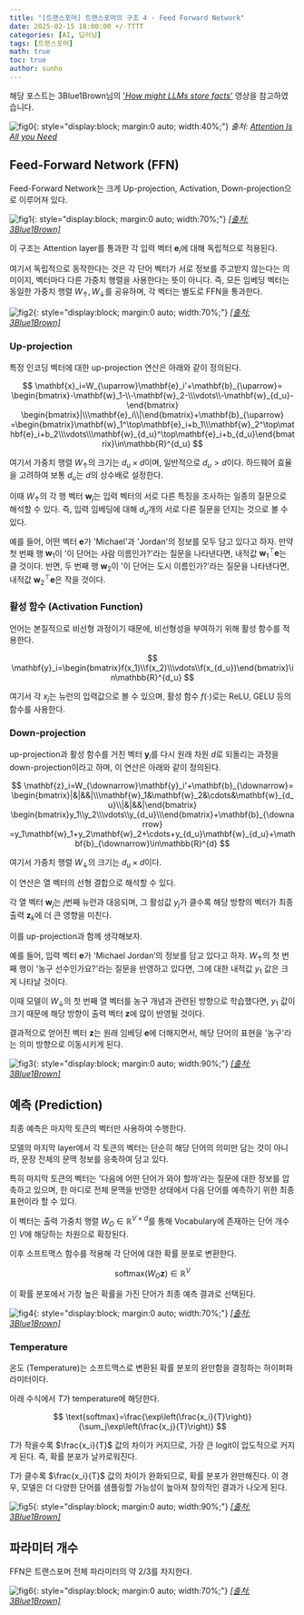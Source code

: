 ```yaml
---
title: "[트랜스포머] 트랜스포머의 구조 4 - Feed Forward Network"
date: 2025-02-15 18:00:00 +/-TTTT
categories: [AI, 딥러닝]
tags: [트랜스포머]
math: true
toc: true
author: sunho
---
```


해당 포스트는 3Blue1Brown님의 ['*How might LLMs store facts*'](https://www.youtube.com/watch?v=9-Jl0dxWQs8&list=PLZHQObOWTQDNU6R1_67000Dx_ZCJB-3pi&index=8) 영상을 참고하였습니다.

![fig0](dl/transformer/4-0.png){: style="display:block; margin:0 auto; width:40%;"}
_출처: [Attention Is All you Need](https://arxiv.org/abs/1706.03762)_

## Feed-Forward Network (FFN)

Feed-Forward Network는 크게 Up-projection, Activation, Down-projection으로 이루어져 있다.

![fig1](dl/transformer/4-1.png){: style="display:block; margin:0 auto; width:70%;"}
_[[출처: 3Blue1Brown]](https://www.youtube.com/watch?v=9-Jl0dxWQs8&list=PLZHQObOWTQDNU6R1_67000Dx_ZCJB-3pi&index=8)_

이 구조는 Attention layer를 통과한 각 입력 벡터 $\mathbf{e}_i$에 대해 독립적으로 적용된다.

여기서 독립적으로 동작한다는 것은 각 단어 벡터가 서로 정보를 주고받지 않는다는 의미이지, 벡터마다 다른 가중치 행렬을 사용한다는 뜻이 아니다.
즉, 모든 임베딩 벡터는 동일한 가중치 행렬 $W_{\uparrow},W_{\downarrow}$를 공유하며, 각 벡터는 별도로 FFN을 통과한다.

![fig2](dl/transformer/4-2.png){: style="display:block; margin:0 auto; width:70%;"}
_[[출처: 3Blue1Brown]](https://www.youtube.com/watch?v=9-Jl0dxWQs8&list=PLZHQObOWTQDNU6R1_67000Dx_ZCJB-3pi&index=8)_

### Up-projection

특정 인코딩 벡터에 대한 up-projection 연산은 아래와 같이 정의된다.

$$
\mathbf{x}_i=W_{\uparrow}\mathbf{e}_i'+\mathbf{b}_{\uparrow}=
\begin{bmatrix}-\mathbf{w}_1-\\-\mathbf{w}_2-\\\vdots\\-\mathbf{w}_{d_u}-\end{bmatrix}
\begin{bmatrix}|\\\mathbf{e}_i\\|\end{bmatrix}+\mathbf{b}_{\uparrow}
=\begin{bmatrix}\mathbf{w}_1^\top\mathbf{e}_i+b_1\\\mathbf{w}_2^\top\mathbf{e}_i+b_2\\\vdots\\\mathbf{w}_{d_u}^\top\mathbf{e}_i+b_{d_u}\end{bmatrix}\in\mathbb{R}^{d_u}
$$

여기서 가중치 행렬 $W_{\uparrow}$의 크기는 $d_u\times d$이며, 일반적으로 $d_u>d$이다. 하드웨어 효율을 고려하여 보통 $d_u$는 $d$의 상수배로 설정한다.

이때 $W_{\uparrow}$의 각 행 벡터 $\mathbf{w}_j$는 입력 벡터의 서로 다른 특징을 조사하는 일종의 질문으로 해석할 수 있다. 즉, 입력 임베딩에 대해 $d_u$개의 서로 다른 질문을 던지는 것으로 볼 수 있다.

예를 들어, 어떤 벡터 $\mathbf{e}$가 'Michael'과 'Jordan'의 정보를 모두 담고 있다고 하자. 만약 첫 번째 행 $\mathbf{w}_1$이 '이 단어는 사람 이름인가?'라는 질문을 나타낸다면, 내적값 $\mathbf{w}_1^\top\mathbf{e}$는 클 것이다. 반면, 두 번째 행 $\mathbf{w}_2$이 '이 단어는 도시 이름인가?'라는 질문을 나타낸다면, 내적값 $\mathbf{w}_2^\top\mathbf{e}$은 작을 것이다.

### 활성 함수 (Activation Function)

언어는 본질적으로 비선형 과정이기 때문에, 비선형성을 부여하기 위해 활성 함수를 적용한다.

$$
\mathbf{y}_i=\begin{bmatrix}f(x_1)\\f(x_2)\\\vdots\\f(x_{d_u})\end{bmatrix}\in\mathbb{R}^{d_u}
$$

여기서 각 $x_j$는 뉴런의 입력값으로 볼 수 있으며, 활성 함수 $f(\cdot)$로는 ReLU, GELU 등의 함수를 사용한다.

### Down-projection

up-projection과 활성 함수를 거친 벡터 $\mathbf{y}_i$를 다시 원래 차원 $d$로 되돌리는 과정을 down-projection이라고 하며, 이 연산은 아래와 같이 정의된다.

$$
\mathbf{z}_i=W_{\downarrow}\mathbf{y}_i'+\mathbf{b}_{\downarrow}=
\begin{bmatrix}|&|&&|\\\mathbf{w}_1&\mathbf{w}_2&\cdots&\mathbf{w}_{d_u}\\|&|&&|\end{bmatrix}
\begin{bmatrix}y_1\\y_2\\\vdots\\y_{d_u}\\\end{bmatrix}+\mathbf{b}_{\downarrow}
=y_1\mathbf{w}_1+y_2\mathbf{w}_2+\cdots+y_{d_u}\mathbf{w}_{d_u}+\mathbf{b}_{\downarrow}\in\mathbb{R}^{d}
$$

여기서 가중치 행렬 $W_{\downarrow}$의 크기는 $d_u\times d$이다.

이 연산은 열 벡터의 선형 결합으로 해석할 수 있다.

각 열 벡터 $\mathbf{w}_j$는 $j$번째 뉴런과 대응되며, 그 활성값 $y_j$가 클수록 해당 방향의 벡터가 최종 출력 $\mathbf{z}_k$에 더 큰 영향을 미친다.

이를 up-projection과 함께 생각해보자.

예를 들어, 입력 벡터 $\mathbf{e}$가 'Michael Jordan’의 정보를 담고 있다고 하자. $W_{\uparrow}$의 첫 번째 행이 '농구 선수인가요?'라는 질문을 반영하고 있다면, 그에 대한 내적값 $y_1$ 값은 크게 나타날 것이다.

이때 모델이 $W_{\downarrow}$의 첫 번째 열 벡터를 농구 개념과 관련된 방향으로 학습했다면, $y_1$ 값이 크기 때문에 해당 방향이 출력 벡터 $\mathbf{z}$에 많이 반영될 것이다.

결과적으로 얻어진 벡터 $\mathbf{z}$는 원래 임베딩 $\mathbf{e}$에 더해지면서, 해당 단어의 표현을 '농구'라는 의미 방향으로 이동시키게 된다.

![fig3](dl/transformer/4-3.png){: style="display:block; margin:0 auto; width:90%;"}
_[[출처: 3Blue1Brown]](https://www.youtube.com/watch?v=9-Jl0dxWQs8&list=PLZHQObOWTQDNU6R1_67000Dx_ZCJB-3pi&index=8)_

## 예측 (Prediction)

최종 예측은 마지막 토큰의 벡터만 사용하여 수행한다.

모델의 마지막 layer에서 각 토큰의 벡터는 단순히 해당 단어의 의미만 담는 것이 아니라, 문장 전체의 문맥 정보를 응축하여 담고 있다.

특히 마지막 토큰의 벡터는 '다음에 어떤 단어가 와야 할까'라는 질문에 대한 정보를 압축하고 있으며, 한 마디로 전체 문맥을 반영한 상태에서 다음 단어를 예측하기 위한 최종 표현이라 할 수 있다.

이 벡터는 출력 가중치 행렬 $W_O\in\mathbb{R}^{V\times d}$를 통해
Vocabulary에 존재하는 단어 개수인 $V$에 해당하는 차원으로 확장된다.

이후 소프트맥스 함수를 적용해 각 단어에 대한 확률 분포로 변환한다.

$$
\text{softmax}\left(W_O\mathbf{z}\right)\in\mathbb{R}^{V}
$$

이 확률 분포에서 가장 높은 확률을 가진 단어가 최종 예측 결과로 선택된다.

![fig4](dl/transformer/4-4.png){: style="display:block; margin:0 auto; width:70%;"}
_[[출처: 3Blue1Brown]](https://www.youtube.com/watch?v=9-Jl0dxWQs8&list=PLZHQObOWTQDNU6R1_67000Dx_ZCJB-3pi&index=8)_

### Temperature

온도 (Temperature)는 소프트맥스로 변환된 확률 분포의 완만함을 결정하는 하이퍼파라미터이다.

아래 수식에서 $T$가 temperature에 해당한다.

$$
\text{softmax}=\frac{\exp\left(\frac{x_i}{T}\right)}{\sum_j\exp\left(\frac{x_j}{T}\right)}
$$

$T$가 작을수록 $\frac{x_i}{T}$ 값의 차이가 커지므로, 가장 큰 logit이 압도적으로 커지게 된다. 즉, 확률 분포가 날카로워진다.

$T$가 클수록 $\frac{x_i}{T}$ 값의 차이가 완화되므로, 확률 분포가 완만해진다. 이 경우, 모델은 더 다양한 단어를 샘플링할 가능성이 높아져 창의적인 결과가 나오게 된다.

![fig5](dl/transformer/4-5.png){: style="display:block; margin:0 auto; width:90%;"}
_[[출처: 3Blue1Brown]](https://www.youtube.com/watch?v=9-Jl0dxWQs8&list=PLZHQObOWTQDNU6R1_67000Dx_ZCJB-3pi&index=8)_

## 파라미터 개수

FFN은 트랜스포머 전체 파라미터의 약 $2/3$를 차지한다.

![fig6](dl/transformer/4-6.png){: style="display:block; margin:0 auto; width:70%;"}
_[[출처: 3Blue1Brown]](https://www.youtube.com/watch?v=9-Jl0dxWQs8&list=PLZHQObOWTQDNU6R1_67000Dx_ZCJB-3pi&index=8)_
